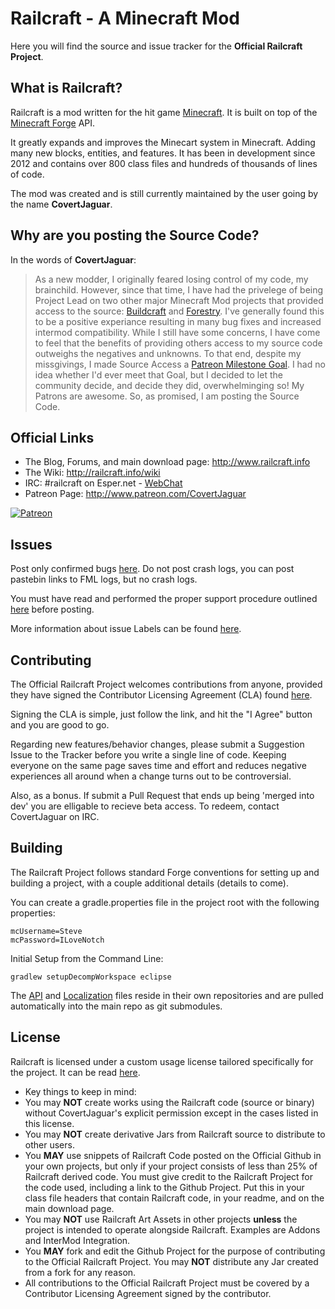 # Railcraft - A Minecraft Mod

Here you will find the source and issue tracker for the **Official Railcraft Project**.


## What is Railcraft?

Railcraft is a mod written for the hit game [Minecraft](https://minecraft.net/). It is built on top of the [Minecraft Forge](https://github.com/MinecraftForge) API.

It greatly expands and improves the Minecart system in Minecraft. Adding many new blocks, entities, and features. It has been in development since 2012 and contains over 800 class files and hundreds of thousands of lines of code.

The mod was created and is still currently maintained by the user going by the name **CovertJaguar**.

## Why are you posting the Source Code?

In the words of **CovertJaguar**:
> As a new modder, I originally feared losing control of my code, my brainchild. However, since that time, I have had the privelege of being Project Lead on two other major Minecraft Mod projects that provided access to the source: [Buildcraft](https://github.com/BuildCraft/BuildCraft) and [Forestry](https://github.com/ForestryMC/ForestryMC). I've generally found this to be a positive experiance resulting in many bug fixes and increased intermod compatibility.  While I still have some concerns, I have come to feel that the benefits of providing others access to my source code outweighs the negatives and unknowns. To that end, despite my missgivings, I made Source Access a [Patreon Milestone Goal](http://www.patreon.com/CovertJaguar). I had no idea whether I'd ever meet that Goal, but I decided to let the community decide, and decide they did, overwhelminging so! My Patrons are awesome. So, as promised, I am posting the Source Code.

## Official Links

* The Blog, Forums, and main download page: http://www.railcraft.info
* The Wiki: http://railcraft.info/wiki
* IRC: #railcraft on Esper.net - [WebChat](http://webchat.esper.net/?nick=RailcraftGithub...&channels=railcraft&prompt=1)
* Patreon Page: http://www.patreon.com/CovertJaguar

<a href="http://www.patreon.com/CovertJaguar"> ![Patreon](http://www.railcraft.info/wp-content/uploads/2014/05/Patreon.png)</a>

## Issues

Post only confirmed bugs [here](https://github.com/CovertJaguar/Railcraft/issues). Do not post crash logs, you can post pastebin links to FML logs, but no crash logs.

You must have read and performed the proper support procedure outlined [here](http://railcraft.info/wiki/info:support) before posting.

More information about issue Labels can be found [here](https://github.com/CovertJaguar/Railcraft/wiki/Issue-Labels).

## Contributing

The Official Railcraft Project welcomes contributions from anyone, provided they have signed the Contributor Licensing Agreement (CLA) found [here](https://cla-assistant.io/CovertJaguar/Railcraft).

Signing the CLA is simple, just follow the link, and hit the "I Agree" button and you are good to go.

Regarding new features/behavior changes, please submit a Suggestion Issue to the Tracker before you write a single line of code. Keeping everyone on the same page saves time and effort and reduces negative experiences all around when a change turns out to be controversial.

Also, as a bonus. If submit a Pull Request that ends up being 'merged into dev' you are elligable to recieve beta access. To redeem, contact CovertJaguar on IRC.

## Building

The Railcraft Project follows standard Forge conventions for setting up and building a project, with a couple additional details (details to come).

You can create a gradle.properties file in the project root with the following properties:
```
mcUsername=Steve
mcPassword=ILoveNotch
```

Initial Setup from the Command Line:
```
gradlew setupDecompWorkspace eclipse
```

The [API](https://github.com/CovertJaguar/Railcraft-API) and [Localization](https://github.com/CovertJaguar/Railcraft-Localization) files reside in their own repositories and are pulled automatically into the main repo as git submodules.

## License

Railcraft is licensed under a custom usage license tailored specifically for the project. It can be read [here](https://github.com/CovertJaguar/Railcraft/blob/master/LICENSE.md).

 * Key things to keep in mind:
  * You may **NOT** create works using the Railcraft code (source or binary) without CovertJaguar's explicit permission except in the cases listed in this license.
  * You may **NOT** create derivative Jars from Railcraft source to distribute to other users.
  * You **MAY** use snippets of Railcraft Code posted on the Official Github in your own projects, but only if your project consists of less than 25% of Railcraft derived code. You must give credit to the Railcraft Project for the code used, including a link to the Github Project. Put this in your class file headers that contain Railcraft code, in your readme, and on the main download page.
  * You may **NOT** use Railcraft Art Assets in other projects **unless** the project is intended to operate alongside Railcraft. Examples are Addons and InterMod Integration.
  * You **MAY** fork and edit the Github Project for the purpose of contributing to the Official Railcraft Project. You may **NOT** distribute any Jar created from a fork for any reason.
  * All contributions to the Official Railcraft Project must be covered by a Contributor Licensing Agreement signed by the contributor.
